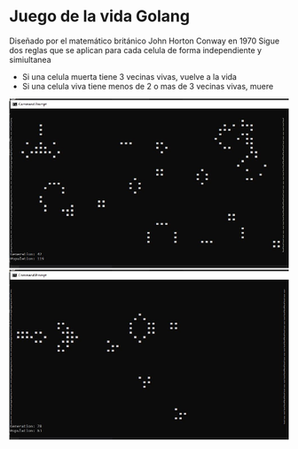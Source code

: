 # Juego de la vida Golang

Diseñado por el matemático británico John Horton Conway en 1970
Sigue dos reglas que se aplican para cada celula de forma independiente y simiultanea
*   Si una celula muerta tiene 3 vecinas vivas, vuelve a la vida
*   Si una celula viva tiene menos de 2 o mas de 3 vecinas vivas, muere

<img src="https://raw.githubusercontent.com/AdolfoCunquero/images/main/juego-vida-3.JPG" alt="Random"/>

<img src="https://raw.githubusercontent.com/AdolfoCunquero/images/main/juego-vida-2.JPG" alt="Matusalenes" />

